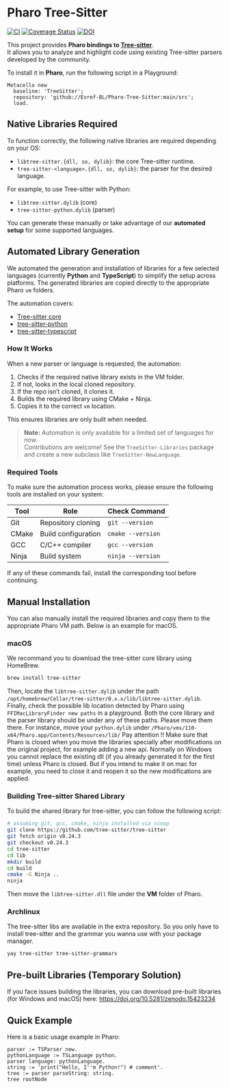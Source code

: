 # Pharo Tree-Sitter

[![CI](https://github.com/Evref-BL/Pharo-Tree-Sitter/actions/workflows/ci.yml/badge.svg)](https://github.com/Evref-BL/Pharo-Tree-Sitter/actions/workflows/ci.yml)
[![Coverage Status](https://coveralls.io/repos/github/Evref-BL/Pharo-Tree-Sitter/badge.svg?branch=main)](https://coveralls.io/github/Evref-BL/Pharo-Tree-Sitter?branch=main)
[![DOI](https://zenodo.org/badge/843819305.svg)](https://doi.org/10.5281/zenodo.15089053)

This project provides **Pharo bindings to [Tree-sitter](https://tree-sitter.github.io/tree-sitter/)**.  
It allows you to analyze and highlight code using existing Tree-sitter parsers developed by the community.

To install it in **Pharo**, run the following script in a Playground:

```smalltalk
Metacello new
  baseline: 'TreeSitter';
  repository: 'github://Evref-BL/Pharo-Tree-Sitter:main/src';
  load.
```

## Native Libraries Required

To function correctly, the following native libraries are required depending on your OS:

- `libtree-sitter.{dll, so, dylib}`: the core Tree-sitter runtime.
- `tree-sitter-<language>.{dll, so, dylib}`: the parser for the desired language.

For example, to use Tree-sitter with Python:

- `libtree-sitter.dylib` (core)
- `tree-sitter-python.dylib` (parser)

You can generate these manually or take advantage of our **automated setup** for some supported languages.

## Automated Library Generation

We automated the generation and installation of libraries for a few selected languages (currently **Python** and **TypeScript**) to simplify the setup across platforms. The generated libraries are copied directly to the appropriate Pharo `vm` folders.

The automation covers:

- [Tree-sitter core](https://github.com/tree-sitter/tree-sitter)
- [tree-sitter-python](https://github.com/tree-sitter/tree-sitter-python)
- [tree-sitter-typescript](https://github.com/tree-sitter/tree-sitter-typescript)

### How It Works

When a new parser or language is requested, the automation:

1. Checks if the required native library exists in the VM folder.
2. If not, looks in the local cloned repository.
3. If the repo isn’t cloned, it clones it.
4. Builds the required library using CMake + Ninja.
5. Copies it to the correct `vm` location.

This ensures libraries are only built when needed.

> **Note:** Automation is only available for a limited set of languages for now.  
> Contributions are welcome! See the `TreeSitter-Libraries` package and create a new subclass like `TreeSitter-NewLanguage`.

### Required Tools

To make sure the automation process works, please ensure the following tools are installed on your system:

| Tool   | Role                              | Check Command         |
|--------|-----------------------------------|------------------------|
| Git    | Repository cloning                | `git --version`        |
| CMake  | Build configuration               | `cmake --version`      |
| GCC    | C/C++ compiler                    | `gcc --version`        |
| Ninja  | Build system                      | `ninja --version`      |

If any of these commands fail, install the corresponding tool before continuing.

## Manual Installation

You can also manually install the required libraries and copy them to the appropriate Pharo VM path. Below is an example for macOS.

### macOS

We recommand you to download the tree-sitter core library using HomeBrew.

```sh
brew install tree-sitter
``` 

Then, locate the `libtree-sitter.dylib` under the path `/opt/homebrew/Cellar/tree-sitter/0.x.x/lib/libtree-sitter.dylib`.
Finally, check the possible lib location detected by Pharo using `FFIMacLibraryFinder new paths` in a playground. 
Both the core library and the parser library should be under any of these paths. Please move them there.
For instance, move your `python.dylib` under `/Pharo/vms/110-x64/Pharo.app/Contents/Resources/lib/`
Pay attention !! Make sure that Pharo is closed when you move the libraries specially after modifications on the original project, for example adding a new api. 
Normally on Windows you cannot replace the existing dll (if you already generated it for the first time) unless Pharo is closed. But if you intend to make it on mac for example, you need to close it and reopen it so the new modifications are applied. 

### Building Tree-sitter Shared Library

To build the shared library for tree-sitter, you can follow the following script:

```sh
# assuming git, gcc, cmake, ninja installed via scoop
git clone https://github.com/tree-sitter/tree-sitter
git fetch origin v0.24.3
git checkout v0.24.3
cd tree-sitter
cd lib
mkdir build
cd build
cmake -G Ninja ..
ninja
```

Then move the `libtree-sitter.dll` file under the **VM** folder of Pharo.

### Archlinux

The tree-sitter libs are available in the extra repository.
So you only have to install tree-sitter and the grammar you wanna use with your package manager.

```sh
yay tree-sitter tree-sitter-grammars
```

## Pre-built Libraries (Temporary Solution)

If you face issues building the libraries, you can download pre-built libraries (for Windows and macOS) here:
https://doi.org/10.5281/zenodo.15423234

## Quick Example

Here is a basic usage example in Pharo:
```st
parser := TSParser new.
pythonLanguage := TSLanguage python.
parser language: pythonLanguage.
string := 'print("Hello, I''m Python!") # comment'.
tree := parser parseString: string.
tree rootNode
```
